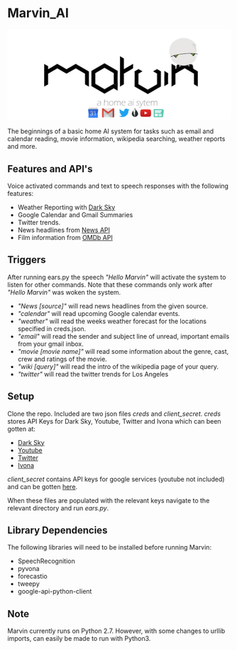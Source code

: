 # Marvin_AI

![Logo](https://raw.githubusercontent.com/brian-regan/Marvin_AI/master/marvin_logo.png)

The beginnings of a basic home AI system for tasks such as email and calendar reading, movie information, wikipedia searching, weather reports and more.

## Features and API's
Voice activated commands and text to speech responses with the following features:

* Weather Reporting with [Dark Sky](https://darksky.net/dev/)
* Google Calendar and Gmail Summaries
* Twitter trends.
* News headlines from [News API](https://newsapi.org/)
* Film information from [OMDb API](https://www.omdbapi.com/)

## Triggers
After running ears.py the speech *"Hello Marvin"* will activate the system to listen for other commands. Note that these commands only work after *"Hello Marvin"* was woken the system.

* *"News [source]"* will read news headlines from the given source.
* *"calendar"* will read upcoming Google calendar events.
* *"weather"* will read the weeks weather forecast for the locations specified in creds.json.
* *"email"* will read the sender and subject line of unread, important emails from your gmail inbox.
* *"movie [movie name]"* will read some information about the genre, cast, crew and ratings of the movie.
* *"wiki [query]"* will read the intro of the wikipedia page of your query.
* *"twitter"* will read the twitter trends for Los Angeles

## Setup

Clone the repo. Included are two json files *creds* and *client_secret*. *creds* stores API Keys for Dark Sky, Youtube, Twitter and Ivona which can been gotten at:

* [Dark Sky](https://darksky.net/dev/)
* [Youtube](https://console.developers.google.com/)
* [Twitter](https://dev.twitter.com/rest/public)
* [Ivona](https://www.ivona.com/)

*client_secret* contains API keys for google services (youtube not included) and can be gotten [here](https://console.developers.google.com/
).

When these files are populated with the relevant keys navigate to the relevant directory and run *ears.py*. 

## Library Dependencies

The following libraries will need to be installed before running Marvin:

* SpeechRecognition
* pyvona
* forecastio
* tweepy
* google-api-python-client

## Note
Marvin currently runs on Python 2.7. However, with some changes to urllib imports, can easily be made to run with Python3.
